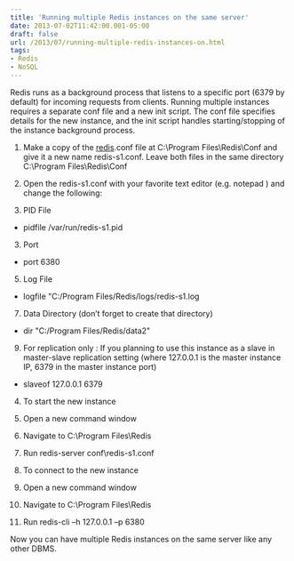 ```yaml
---
title: 'Running multiple Redis instances on the same server'
date: 2013-07-02T11:42:00.001-05:00
draft: false
url: /2013/07/running-multiple-redis-instances-on.html
tags: 
- Redis
- NoSQL
---
```


Redis runs as a background process that listens to a specific port (6379 by default) for incoming requests from clients. Running multiple instances requires a separate conf file and a new init script. The conf file specifies details for the new instance, and the init script handles starting/stopping of the instance background process.

1.  Make a copy of the [redis](http://redis.io/ "Redis").conf file at C:\\Program Files\\Redis\\Conf and give it a new name redis-s1.conf. Leave both files in the same directory C:\\Program Files\\Redis\\Conf
2.  Open the redis-s1.conf with your favorite text editor (e.g. notepad ) and change the following:

1.  PID File

*   pidfile /var/run/redis-s1.pid

3.  Port

*   port 6380

5.  Log File

*   logfile "C:/Program Files/Redis/logs/redis-s1.log

7.  Data Directory (don’t forget to create that directory)

*   dir "C:/Program Files/Redis/data2"

9.  For replication only : If you planning to use this instance as a slave in master-slave replication setting (where 127.0.0.1 is the master instance IP, 6379 in the master instance port)

*   slaveof 127.0.0.1 6379

4.  To start the new instance

1.  Open a new command window
2.  Navigate to C:\\Program Files\\Redis
3.  Run redis-server conf\\redis-s1.conf

6.  To connect to the new instance

1.  Open a new command window
2.  Navigate to C:\\Program Files\\Redis
3.  Run redis-cli –h 127.0.0.1 –p 6380

Now you can have multiple Redis instances on the same server like any other DBMS.